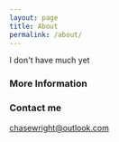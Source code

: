```yaml
---
layout: page
title: About
permalink: /about/
---
```


I don't have much yet

### More Information



### Contact me

[chasewright@outlook.com](mailto:chasewright@outlook.com)
